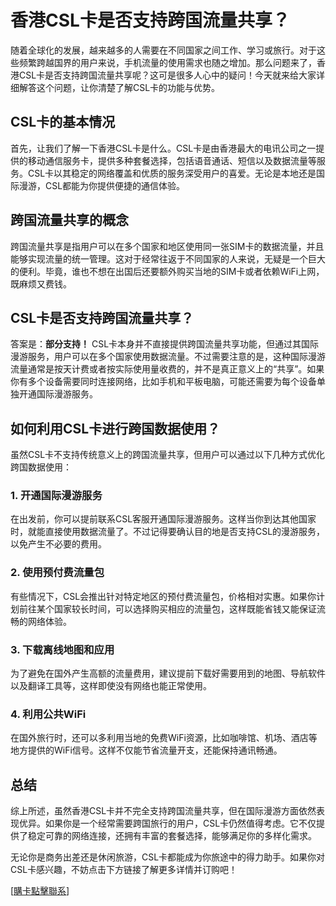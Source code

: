 # 香港CSL卡是否支持跨国流量共享？

随着全球化的发展，越来越多的人需要在不同国家之间工作、学习或旅行。对于这些频繁跨越国界的用户来说，手机流量的使用需求也随之增加。那么问题来了，香港CSL卡是否支持跨国流量共享呢？这可是很多人心中的疑问！今天就来给大家详细解答这个问题，让你清楚了解CSL卡的功能与优势。

## CSL卡的基本情况

首先，让我们了解一下香港CSL卡是什么。CSL卡是由香港最大的电讯公司之一提供的移动通信服务卡，提供多种套餐选择，包括语音通话、短信以及数据流量等服务。CSL卡以其稳定的网络覆盖和优质的服务深受用户的喜爱。无论是本地还是国际漫游，CSL都能为你提供便捷的通信体验。

## 跨国流量共享的概念

跨国流量共享是指用户可以在多个国家和地区使用同一张SIM卡的数据流量，并且能够实现流量的统一管理。这对于经常往返于不同国家的人来说，无疑是一个巨大的便利。毕竟，谁也不想在出国后还要额外购买当地的SIM卡或者依赖WiFi上网，既麻烦又费钱。

## CSL卡是否支持跨国流量共享？

答案是：**部分支持！** CSL卡本身并不直接提供跨国流量共享功能，但通过其国际漫游服务，用户可以在多个国家使用数据流量。不过需要注意的是，这种国际漫游流量通常是按天计费或者按实际使用量收费的，并不是真正意义上的“共享”。如果你有多个设备需要同时连接网络，比如手机和平板电脑，可能还需要为每个设备单独开通国际漫游服务。

## 如何利用CSL卡进行跨国数据使用？

虽然CSL卡不支持传统意义上的跨国流量共享，但用户可以通过以下几种方式优化跨国数据使用：

### 1. 开通国际漫游服务
在出发前，你可以提前联系CSL客服开通国际漫游服务。这样当你到达其他国家时，就能直接使用数据流量了。不过记得要确认目的地是否支持CSL的漫游服务，以免产生不必要的费用。

### 2. 使用预付费流量包
有些情况下，CSL会推出针对特定地区的预付费流量包，价格相对实惠。如果你计划前往某个国家较长时间，可以选择购买相应的流量包，这样既能省钱又能保证流畅的网络体验。

### 3. 下载离线地图和应用
为了避免在国外产生高额的流量费用，建议提前下载好需要用到的地图、导航软件以及翻译工具等，这样即使没有网络也能正常使用。

### 4. 利用公共WiFi
在国外旅行时，还可以多利用当地的免费WiFi资源，比如咖啡馆、机场、酒店等地方提供的WiFi信号。这样不仅能节省流量开支，还能保持通讯畅通。

## 总结

综上所述，虽然香港CSL卡并不完全支持跨国流量共享，但在国际漫游方面依然表现优异。如果你是一个经常需要跨国旅行的用户，CSL卡仍然值得考虑。它不仅提供了稳定可靠的网络连接，还拥有丰富的套餐选择，能够满足你的多样化需求。

无论你是商务出差还是休闲旅游，CSL卡都能成为你旅途中的得力助手。如果你对CSL卡感兴趣，不妨点击下方链接了解更多详情并订购吧！

[[購卡點擊聯系](https://t.me/s/SXDXQF)]